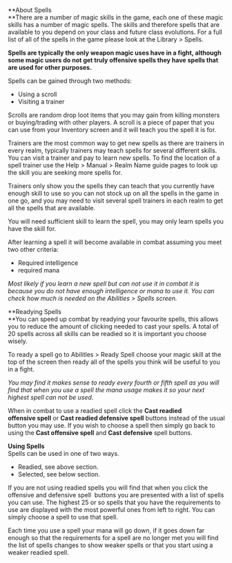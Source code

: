 **About Spells  
**There are a number of magic skills in the game, each one of these magic skills has a number of magic spells. The skills and therefore spells that are available to you depend on your class and future class evolutions. For a full list of all of the spells in the game please look at the Library > Spells.

**Spells are typically the only weapon magic uses have in a fight, although some magic users do not get truly offensive spells they have spells that are used for other purposes.**

Spells can be gained through two methods:

*   Using a scroll
*   Visiting a trainer

Scrolls are random drop loot items that you may gain from killing monsters or buying/trading with other players. A scroll is a piece of paper that you can use from your Inventory screen and it will teach you the spell it is for.

Trainers are the most common way to get new spells as there are trainers in every realm, typically trainers may teach spells for several different skills. You can visit a trainer and pay to learn new spells. To find the location of a spell trainer use the Help > Manual > Realm Name guide pages to look up the skill you are seeking more spells for. 

Trainers only show you the spells they can teach that you currently have enough skill to use so you can not stock up on all the spells in the game in one go, and you may need to visit several spell trainers in each realm to get all the spells that are available.

You will need sufficient skill to learn the spell, you may only learn spells you have the skill for.

After learning a spell it will become available in combat assuming you meet two other criteria:

*   Required intelligence
*   required mana

_Most likely if you learn a new spell but can not use it in combat it is because you do not have enough intelligence or mana to use it. You can check how much is needed on the Abilities > Spells screen._

**Readying Spells  
**You can speed up combat by readying your favourite spells, this allows you to reduce the amount of clicking needed to cast your spells. A total of 20 spells across all skills can be readied so it is important you choose wisely.

To ready a spell go to Abilitles > Ready Spell choose your magic skill at the top of the screen then ready all of the spells you think will be useful to you in a fight.

_You may find it makes sense to ready every fourth or fifth spell as you will find that when you use a spell the mana usage makes it so your next highest spell can not be used._

When in combat to use a readied spell click the **Cast readied offensive spell** or **Cast readied defensive spell** buttons instead of the usual button you may use. If you wish to choose a spell then simply go back to using the **Cast offensive spell** and **Cast defensive** spell buttons.

**Using Spells**  
Spells can be used in one of two ways.

*   Readied, see above section.
*   Selected, see below section.

If you are not using readied spells you will find that when you click the offensive and defensive spell  buttons you are presented with a list of spells you can use. The highest 25 or so spells that you have the requirements to use are displayed with the most powerful ones from left to right. You can simply choose a spell to use that spell.

Each time you use a spell your mana will go down, if it goes down far enough so that the requirements for a spell are no longer met you will find the list of spells changes to show weaker spells or that you start using a weaker readied spell.